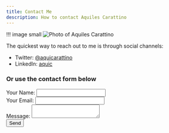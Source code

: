 ```yaml
---
title: Contact Me
description: How to contact Aquiles Carattino
---
```


!!! image small
    ![Photo of Aquiles Carattino](/images/WCVK4883.jpg)

The quickest way to reach out to me is through social channels:

- Twitter: [@aquicarattino](https://www.twitter.com/aquicarattino)
- LinkedIn: [aquic](http://linkedin.com/u/aquic)

### Or use the contact form below
<div class="max-w-sm flex items-center justify-center">
<form name="contact" method="POST" data-netlify="true" class="w-full bg-white shadow-md rounded px-8 pt-6 pb-8 mb-4">
<div class="mb-4">
<label class="block text-gray-700 text-sm font-bold mb-2">Your Name:</label>
<input type="text" name="name"
class="shadow appearance-none border rounded w-full py-2 px-3 text-gray-700 leading-tight focus:outline-none focus:shadow-outline" />
</div>
<div class="mb-4">
<label class="block text-gray-700 text-sm font-bold mb-2">Your Email:</label>
<input type="email" name="email"
class="shadow appearance-none border rounded w-full py-2 px-3 text-gray-700 leading-tight focus:outline-none focus:shadow-outline" />
</div>
<div class="mb-4">
<label class="block text-gray-700 text-sm font-bold mb-2">Message:</label> 
<textarea class="shadow appearance-none border rounded w-full py-2 px-3 text-gray-700 leading-tight focus:outline-none focus:shadow-outline"
name="message"></textarea>
</div>
<div class="mb-4">
<button id="submit" type="submit"
class="bg-green-500 hover:bg-green-700 text-white font-bold py-2 px-4 rounded focus:outline-none focus:shadow-outline">Send</button>
</div>
</form>
</div>